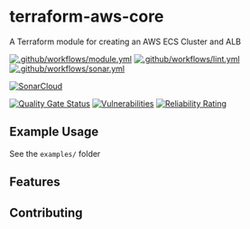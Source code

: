 # terraform-aws-core

A Terraform module for creating an AWS ECS Cluster and ALB

[![.github/workflows/module.yml](https://github.com/champ-oss/terraform-aws-core/actions/workflows/module.yml/badge.svg?branch=main)](https://github.com/champ-oss/terraform-aws-core/actions/workflows/module.yml)
[![.github/workflows/lint.yml](https://github.com/champ-oss/terraform-aws-core/actions/workflows/lint.yml/badge.svg?branch=main)](https://github.com/champ-oss/terraform-aws-core/actions/workflows/lint.yml)
[![.github/workflows/sonar.yml](https://github.com/champ-oss/terraform-aws-core/actions/workflows/sonar.yml/badge.svg)](https://github.com/champ-oss/terraform-aws-core/actions/workflows/sonar.yml)

[![SonarCloud](https://sonarcloud.io/images/project_badges/sonarcloud-black.svg)](https://sonarcloud.io/summary/new_code?id=terraform-aws-core_champ-oss)

[![Quality Gate Status](https://sonarcloud.io/api/project_badges/measure?project=terraform-aws-core_champ-oss&metric=alert_status)](https://sonarcloud.io/summary/new_code?id=terraform-aws-core_champ-oss)
[![Vulnerabilities](https://sonarcloud.io/api/project_badges/measure?project=terraform-aws-core_champ-oss&metric=vulnerabilities)](https://sonarcloud.io/summary/new_code?id=terraform-aws-core_champ-oss)
[![Reliability Rating](https://sonarcloud.io/api/project_badges/measure?project=terraform-aws-core_champ-oss&metric=reliability_rating)](https://sonarcloud.io/summary/new_code?id=terraform-aws-core_champ-oss)

## Example Usage

See the `examples/` folder

<!-- BEGIN_TF_DOCS -->
<!-- END_TF_DOCS -->

## Features

## Contributing


